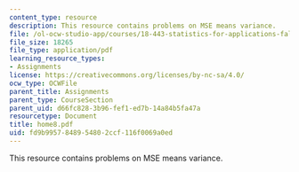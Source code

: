 ```yaml
---
content_type: resource
description: This resource contains problems on MSE means variance.
file: /ol-ocw-studio-app/courses/18-443-statistics-for-applications-fall-2006/fd9b9957848954802ccf116f0069a0ed_home8.pdf
file_size: 18265
file_type: application/pdf
learning_resource_types:
- Assignments
license: https://creativecommons.org/licenses/by-nc-sa/4.0/
ocw_type: OCWFile
parent_title: Assignments
parent_type: CourseSection
parent_uid: d66fc828-3b96-fef1-ed7b-14a84b5fa47a
resourcetype: Document
title: home8.pdf
uid: fd9b9957-8489-5480-2ccf-116f0069a0ed
---
```

This resource contains problems on MSE means variance.